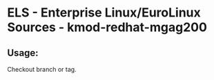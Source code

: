 # ELS - Enterprise Linux/EuroLinux Sources - kmod-redhat-mgag200
 
## Usage:
  Checkout branch or tag.
